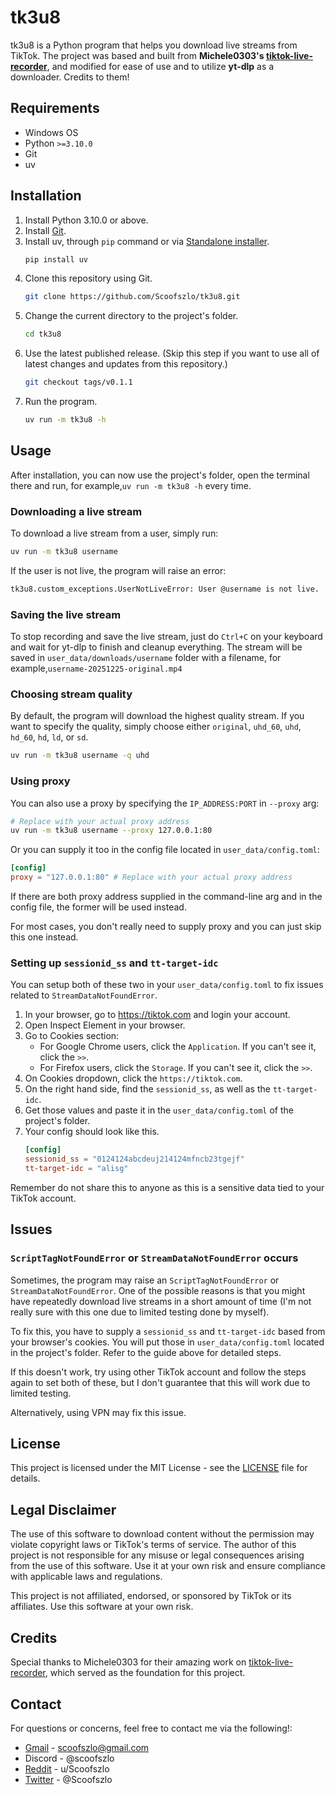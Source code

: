 # tk3u8

tk3u8 is a Python program that helps you download live streams from TikTok. The project was based and built from <b>Michele0303's [tiktok-live-recorder](https://github.com/Michele0303/tiktok-live-recorder)</b>, and modified for ease of use and to utilize <b>yt-dlp</b> as a downloader. Credits to them!


## Requirements
- Windows OS
- Python `>=3.10.0`
- Git
- uv

## Installation
1. Install Python 3.10.0 or above.
2. Install [Git](https://git-scm.com/downloads/win).
3. Install uv, through `pip` command or via [Standalone installer](https://docs.astral.sh/uv/getting-started/installation/#standalone-installer).
    ```sh
    pip install uv
    ```
4. Clone this repository using Git.
    ```sh
    git clone https://github.com/Scoofszlo/tk3u8.git
    ```
5. Change the current directory to the project's folder.
    ```sh
    cd tk3u8
    ```
6. Use the latest published release. (Skip this step if you want to use all of latest changes and updates from this repository.)
    ```sh
    git checkout tags/v0.1.1
    ```
7. Run the program.
    ```sh
    uv run -m tk3u8 -h
    ```

## Usage
After installation, you can now use the project's folder, open the terminal there and run, for example,`uv run -m tk3u8 -h` every time.

### Downloading a live stream

To download a live stream from a user, simply run:
```sh
uv run -m tk3u8 username
```

If the user is not live, the program will raise an error:
```sh
tk3u8.custom_exceptions.UserNotLiveError: User @username is not live.
```

### Saving the live stream

To stop recording and save the live stream, just do `Ctrl+C` on your keyboard and wait for yt-dlp to finish and cleanup everything. The stream will be saved in `user_data/downloads/username` folder with a filename, for example,`username-20251225-original.mp4`

### Choosing stream quality

By default, the program will download the highest quality stream. If you want to specify the quality, simply choose either `original`, `uhd_60`, `uhd`, `hd_60`, `hd`, `ld`, or `sd`.
```sh
uv run -m tk3u8 username -q uhd
```

### Using proxy

You can also use a proxy by specifying the `IP_ADDRESS:PORT` in `--proxy` arg:
```sh
# Replace with your actual proxy address
uv run -m tk3u8 username --proxy 127.0.0.1:80
```

Or you can supply it too in the config file located in `user_data/config.toml`:
```toml
[config]
proxy = "127.0.0.1:80" # Replace with your actual proxy address
```

If there are both proxy address supplied in the command-line arg and in the config file, the former will be used instead.

For most cases, you don't really need to supply proxy and you can just skip this one instead.

### Setting up `sessionid_ss` and `tt-target-idc`

You can setup both of these two in your `user_data/config.toml` to fix issues related to `StreamDataNotFoundError`.

1. In your browser, go to https://tiktok.com and login your account.
2. Open Inspect Element in your browser.
3. Go to Cookies section:
    - For Google Chrome users, click the `Application`. If you can't see it, click the `>>`.
    - For Firefox users, click the `Storage`. If you can't see it, click the `>>`.
4. On Cookies dropdown, click the `https://tiktok.com`.
5. On the right hand side, find the `sessionid_ss`, as well as the `tt-target-idc`.
6. Get those values and paste it in the `user_data/config.toml` of the project's folder.
7. Your config should look like this.
    ```toml
    [config]
    sessionid_ss = "0124124abcdeuj214124mfncb23tgejf"
    tt-target-idc = "alisg"
    ```

Remember do not share this to anyone as this is a sensitive data tied to your TikTok account.

## Issues

### `ScriptTagNotFoundError` or `StreamDataNotFoundError` occurs

Sometimes, the program may raise an `ScriptTagNotFoundError` or `StreamDataNotFoundError`. One of the possible reasons is that you might have repeatedly download live streams in a short amount of time (I'm not really sure with this one due to limited testing done by myself).

To fix this, you have to supply a `sessionid_ss` and `tt-target-idc` based from your browser's cookies. You will put those in `user_data/config.toml` located in the project's folder. Refer to the guide above for detailed steps.

If this doesn't work, try using other TikTok account and follow the steps again to set both of these, but I don't guarantee that this will work due to limited testing.

Alternatively, using VPN may fix this issue.

## License

This project is licensed under the MIT License - see the [LICENSE](LICENSE) file for details.

## Legal Disclaimer

The use of this software to download content without the permission may violate copyright laws or TikTok's terms of service. The author of this project is not responsible for any misuse or legal consequences arising from the use of this software. Use it at your own risk and ensure compliance with applicable laws and regulations.

This project is not affiliated, endorsed, or sponsored by TikTok or its affiliates. Use this software at your own risk.

## Credits

Special thanks to Michele0303 for their amazing work on [tiktok-live-recorder](https://github.com/Michele0303/tiktok-live-recorder), which served as the foundation for this project.

## Contact

For questions or concerns, feel free to contact me via the following!:
- [Gmail](mailto:scoofszlo@gmail.com) - scoofszlo@gmail.com
- Discord - @scoofszlo
- [Reddit](https://www.reddit.com/user/Scoofszlo/) - u/Scoofszlo
- [Twitter](https://twitter.com/Scoofszlo) - @Scoofszlo
